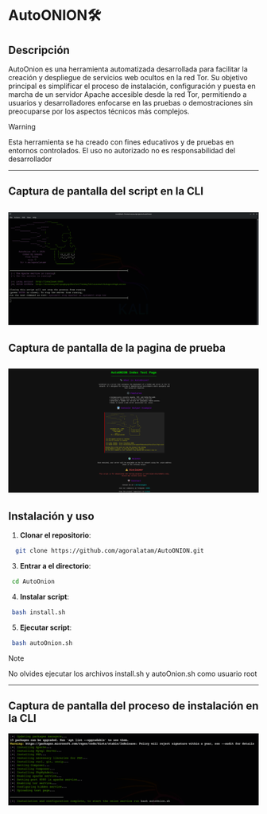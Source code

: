 # AutoONION🛠️  

## Descripción  
AutoOnion es una herramienta automatizada desarrollada para facilitar la creación y despliegue de servicios web ocultos en la red Tor. Su objetivo principal es simplificar el proceso de instalación, configuración y puesta en marcha de un servidor Apache accesible desde la red Tor, permitiendo a usuarios y desarrolladores enfocarse en las pruebas o demostraciones sin preocuparse por los aspectos técnicos más complejos.

>[!WARNING]
>Esta herramienta se ha creado con fines educativos y de pruebas en entornos controlados. El uso no autorizado no es responsabilidad del desarrollador

---
## Captura de pantalla del script en la CLI
![Captura de pantalla](https://raw.githubusercontent.com/agoralatam/AutoONION/refs/heads/main/media/img2.png)
---

## Captura de pantalla de la pagina de prueba
![Pagina de prueba](https://raw.githubusercontent.com/agoralatam/AutoONION/refs/heads/main/media/img4.png)
---

## Instalación y uso
1. **Clonar el repositorio**:
  ```bash
    git clone https://github.com/agoralatam/AutoONION.git
  ```
3. **Entrar a el directorio**:
  ```bash 
   cd AutoOnion
  ```
4.  **Instalar script**:
  ```bash 
   bash install.sh
  ```
5.  **Ejecutar script**:
  ```bash 
   bash autoOnion.sh
  ```
>[!NOTE]
>No olvides ejecutar los archivos install.sh y autoOnion.sh como usuario root

---
## Captura de pantalla del proceso de instalación en la CLI
![Captura de pantalla](https://raw.githubusercontent.com/agoralatam/AutoONION/refs/heads/main/media/img3.png)

